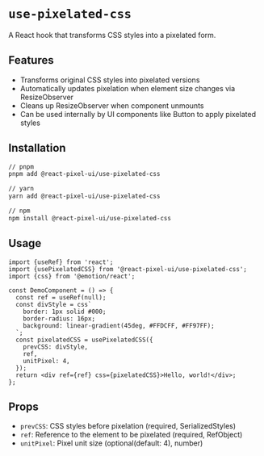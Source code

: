# `use-pixelated-css`

A React hook that transforms CSS styles into a pixelated form.

## Features

- Transforms original CSS styles into pixelated versions
- Automatically updates pixelation when element size changes via ResizeObserver
- Cleans up ResizeObserver when component unmounts
- Can be used internally by UI components like Button to apply pixelated styles

## Installation

```bash
// pnpm
pnpm add @react-pixel-ui/use-pixelated-css

// yarn
yarn add @react-pixel-ui/use-pixelated-css

// npm
npm install @react-pixel-ui/use-pixelated-css
```

## Usage

```tsx
import {useRef} from 'react';
import {usePixelatedCSS} from '@react-pixel-ui/use-pixelated-css';
import {css} from '@emotion/react';

const DemoComponent = () => {
  const ref = useRef(null);
  const divStyle = css`
    border: 1px solid #000;
    border-radius: 16px;
    background: linear-gradient(45deg, #FFDCFF, #FF97FF);
  `;
  const pixelatedCSS = usePixelatedCSS({
    prevCSS: divStyle,
    ref,
    unitPixel: 4,
  });
  return <div ref={ref} css={pixelatedCSS}>Hello, world!</div>;
};
```

## Props
- `prevCSS`: CSS styles before pixelation (required, SerializedStyles)
- `ref`: Reference to the element to be pixelated (required, RefObject)
- `unitPixel`: Pixel unit size (optional(default: 4), number)
